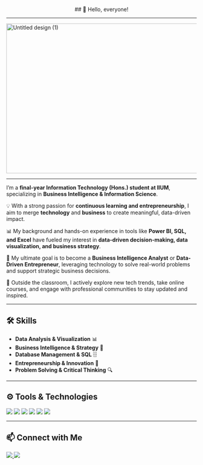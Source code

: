 <p align="center">
  ## 👋 Hello, everyone!
</p>

---

<img width="1584" height="396" alt="Untitled design (1)" src="https://github.com/user-attachments/assets/394b1be1-818a-4a96-abb0-d7b5e92a43cc" /><!-- Banner Section -->
<p align="center">

---

I’m a **final-year Information Technology (Hons.) student at IIUM**, specializing in **Business Intelligence & Information Science**.  

💡 With a strong passion for **continuous learning and entrepreneurship**, I aim to merge **technology** and **business** to create meaningful, data-driven impact.  

📊 My background and hands-on experience in tools like **Power BI, SQL, and Excel** have fueled my interest in **data-driven decision-making, data visualization, and business strategy**.  

🚀 My ultimate goal is to become a **Business Intelligence Analyst** or **Data-Driven Entrepreneur**, leveraging technology to solve real-world problems and support strategic business decisions.  

🌱 Outside the classroom, I actively explore new tech trends, take online courses, and engage with professional communities to stay updated and inspired.

---

## 🛠️ Skills  
- **Data Analysis & Visualization** 📊  
- **Business Intelligence & Strategy** 💼  
- **Database Management & SQL** 🗄️  
- **Entrepreneurship & Innovation** 🚀  
- **Problem Solving & Critical Thinking** 🔍  

---

## ⚙️ Tools & Technologies  
<p align="left">
  <img src="https://img.shields.io/badge/-Power%20BI-F2C811?style=for-the-badge&logo=Power%20BI&logoColor=black"/>
  <img src="https://img.shields.io/badge/-SQL-4479A1?style=for-the-badge&logo=MySQL&logoColor=white"/>
  <img src="https://img.shields.io/badge/-Excel-217346?style=for-the-badge&logo=Microsoft%20Excel&logoColor=white"/>
  <img src="https://img.shields.io/badge/-Python-3776AB?style=for-the-badge&logo=Python&logoColor=white"/>
  <img src="https://img.shields.io/badge/-Tableau-E97627?style=for-the-badge&logo=Tableau&logoColor=white"/>
  <img src="https://img.shields.io/badge/-GitHub-181717?style=for-the-badge&logo=GitHub&logoColor=white"/>
</p>

---

## 📫 Connect with Me  
<p align="left">
  <a href="https://www.linkedin.com/in/arinabtrsyia" target="_blank">
    <img src="https://img.shields.io/badge/-LinkedIn-0077B5?style=for-the-badge&logo=Linkedin&logoColor=white"/>
  </a>
  <a href="mailto:arinasobhan75@gmail.com">
    <img src="https://img.shields.io/badge/-Gmail-D14836?style=for-the-badge&logo=Gmail&logoColor=white"/>
  </a>
</p>


<!--
**arinasobhan/arinasobhan** is a ✨ _special_ ✨ repository because its `README.md` (this file) appears on your GitHub profile.

Here are some ideas to get you started:

- 🔭 I’m currently working on ...
- 🌱 I’m currently learning ...
- 👯 I’m looking to collaborate on ...
- 🤔 I’m looking for help with ...
- 💬 Ask me about ...
- 📫 How to reach me: ...
- 😄 Pronouns: ...
- ⚡ Fun fact: ...
-->
